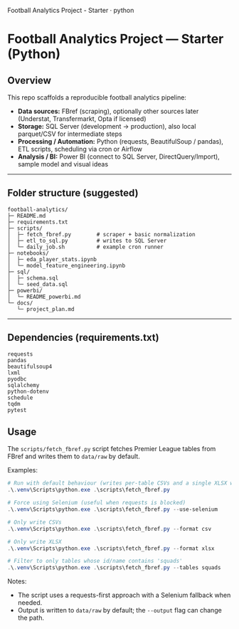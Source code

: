 Football Analytics Project - Starter
· python

# Football Analytics Project — Starter (Python)

## Overview

This repo scaffolds a reproducible football analytics pipeline:

- **Data sources:** FBref (scraping), optionally other sources later (Understat, Transfermarkt, Opta if licensed)
- **Storage:** SQL Server (development -> production), also local parquet/CSV for intermediate steps
- **Processing / Automation:** Python (requests, BeautifulSoup / pandas), ETL scripts, scheduling via cron or Airflow
- **Analysis / BI:** Power BI (connect to SQL Server, DirectQuery/Import), sample model and visual ideas

---

## Folder structure (suggested)

```
football-analytics/
├─ README.md
├─ requirements.txt
├─ scripts/
│  ├─ fetch_fbref.py        # scraper + basic normalization
│  ├─ etl_to_sql.py         # writes to SQL Server
│  └─ daily_job.sh          # example cron runner
├─ notebooks/
│  ├─ eda_player_stats.ipynb
│  └─ model_feature_engineering.ipynb
├─ sql/
│  ├─ schema.sql
│  └─ seed_data.sql
├─ powerbi/
│  └─ README_powerbi.md
└─ docs/
   └─ project_plan.md
```

---

## Dependencies (requirements.txt)

```
requests
pandas
beautifulsoup4
lxml
pyodbc
sqlalchemy
python-dotenv
schedule
tqdm
pytest
```

## Usage

The `scripts/fetch_fbref.py` script fetches Premier League tables from FBref and writes them to `data/raw` by default.

Examples:

```powershell
# Run with default behaviour (writes per-table CSVs and a single XLSX workbook)
.\.venv\Scripts\python.exe .\scripts\fetch_fbref.py

# Force using Selenium (useful when requests is blocked)
.\.venv\Scripts\python.exe .\scripts\fetch_fbref.py --use-selenium

# Only write CSVs
.\.venv\Scripts\python.exe .\scripts\fetch_fbref.py --format csv

# Only write XLSX
.\.venv\Scripts\python.exe .\scripts\fetch_fbref.py --format xlsx

# Filter to only tables whose id/name contains 'squads'
.\.venv\Scripts\python.exe .\scripts\fetch_fbref.py --tables squads
```

Notes:

- The script uses a requests-first approach with a Selenium fallback when needed.
- Output is written to `data/raw` by default; the `--output` flag can change the path.
